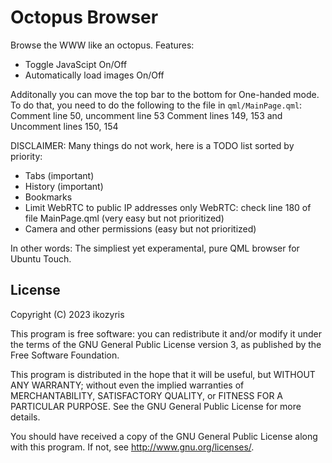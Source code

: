 # Octopus Browser

Browse the WWW like an octopus.
Features:
- Toggle JavaScipt On/Off
- Automatically load images On/Off

Additonally you can move the top bar to the bottom for One-handed mode. 
To do that, you need to do the following to the file in ```qml/MainPage.qml```:
Comment line 50, uncomment line 53
Comment lines 149, 153 and Uncomment lines 150, 154 


DISCLAIMER: Many things do not work, here is a TODO list sorted by priority:
- Tabs (important)
- History (important)
- Bookmarks
- Limit WebRTC to public IP addresses only WebRTC: check line 180 of file MainPage.qml (very easy but not prioritized)
- Camera and other permissions (easy but not prioritized)

In other words: The simpliest yet experamental, pure QML browser for Ubuntu Touch.

## License

Copyright (C) 2023  ikozyris

This program is free software: you can redistribute it and/or modify it under the terms of the GNU General Public License version 3, as published
by the Free Software Foundation.

This program is distributed in the hope that it will be useful, but WITHOUT ANY WARRANTY; without even the implied warranties of MERCHANTABILITY, SATISFACTORY QUALITY, or FITNESS FOR A PARTICULAR PURPOSE.  See the GNU General Public License for more details.

You should have received a copy of the GNU General Public License along with this program.  If not, see <http://www.gnu.org/licenses/>.
